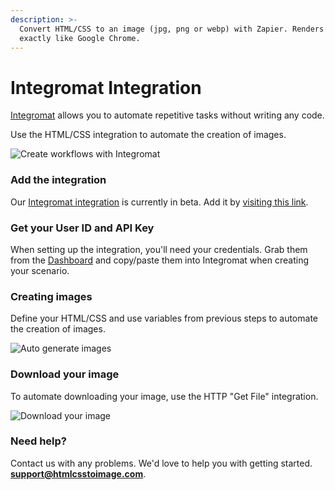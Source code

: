 ```yaml
---
description: >-
  Convert HTML/CSS to an image (jpg, png or webp) with Zapier. Renders images
  exactly like Google Chrome.
---
```


# Integromat Integration

[Integromat](https://www.integromat.com/en/apps/invite/8c66ba3e96e525e59155cc3ea5465aa7) allows you to automate repetitive tasks without writing any code.

Use the HTML/CSS integration to automate the creation of images.

![Create workflows with Integromat](../.gitbook/assets/image%20%2821%29.png)

### Add the integration

Our [Integromat integration](https://www.integromat.com/en/apps/invite/8c66ba3e96e525e59155cc3ea5465aa7) is currently in beta. Add it by [visiting this link](https://www.integromat.com/en/apps/invite/8c66ba3e96e525e59155cc3ea5465aa7).

### Get your User ID and API Key

When setting up the integration, you'll need your credentials. Grab them from the [Dashboard](https://htmlcsstoimage.com/dashboard) and copy/paste them into Integromat when creating your scenario.

### Creating images

Define your HTML/CSS and use variables from previous steps to automate the creation of images.

![Auto generate images](../.gitbook/assets/image%20%287%29.png)

### Download your image

To automate downloading your image, use the HTTP "Get File" integration.

![Download your image](../.gitbook/assets/image%20%286%29.png)

### Need help?

Contact us with any problems. We'd love to help you with getting started. **support@htmlcsstoimage.com**.

